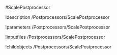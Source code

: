 <!-- MOOSE Object Documentation Stub: Remove this when content is added. -->
#ScalePostprocessor

!description /Postprocessors/ScalePostprocessor

!parameters /Postprocessors/ScalePostprocessor

!inputfiles /Postprocessors/ScalePostprocessor

!childobjects /Postprocessors/ScalePostprocessor

